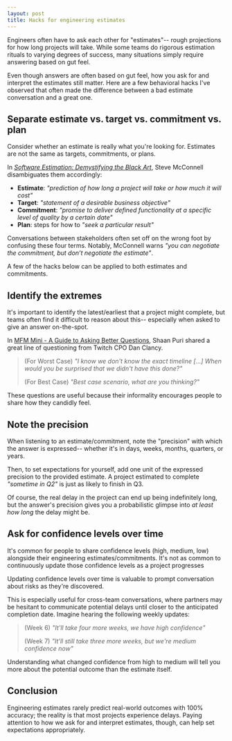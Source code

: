 ```yaml
---
layout: post
title: Hacks for engineering estimates
---
```


Engineers often have to ask each other for "estimates"-- rough projections for how long projects will take. While some teams do rigorous estimation rituals to varying degrees of success, many situations simply require answering based on gut feel.

Even though answers are often based on gut feel, how you ask for and interpret the estimates still matter. Here are a few behavioral hacks I've observed that often made the difference between a bad estimate conversation and a great one.

## Separate estimate vs. target vs. commitment vs. plan

Consider whether an estimate is really what you're looking for. Estimates are not the same as targets, commitments, or plans.

In [*Software Estimation: Demystifying the Black Art*](https://www.amazon.com/Software-Estimation-Demystifying-Developer-Practices/dp/0735605351), Steve McConnell disambiguates them accordingly:

- **Estimate**: *"prediction of how long a project will take or how much it will cost"*
- **Target**: *"statement of a desirable business objective"*
- **Commitment**: *"promise to deliver defined functionality at a specific level of quality by a certain date"*
- **Plan**: steps for how to *"seek a particular result"*

Conversations between stakeholders often set off on the wrong foot by confusing these four terms. Notably, McConnell warns *"you can negotiate the commitment, but don’t negotiate the estimate"*.

A few of the hacks below can be applied to both estimates and commitments.

## Identify the extremes

It's important to identify the latest/earliest that a project might complete, but teams often find it difficult to reason about this-- especially when asked to give an answer on-the-spot.

In [MFM Mini - A Guide to Asking Better Questions](https://open.spotify.com/episode/4r4wDlLv5l09M6WCS92UzB?si=h8d4ID1RQvG0vke8zQG-SA), Shaan Puri shared a great line of questioning from Twitch CPO Dan Clancy.

> (For Worst Case) *"I know we don't know the exact timeline [...] When would you be surprised that we didn't have this done?"*
>
>(For Best Case) *"Best case scenario, what are you thinking?"*

These questions are useful because their informality encourages people to share how they candidly feel.

## Note the precision

When listening to an estimate/commitment, note the "precision" with which the answer is expressed-- whether it's in days, weeks, months, quarters, or years.

Then, to set expectations for yourself, add one unit of the expressed precision to the provided estimate. A project estimated to complete *"sometime in Q2"* is just as likely to finish in Q3.

Of course, the real delay in the project can end up being indefinitely long, but the answer's precision gives you a probabilistic glimpse into *at least how long* the delay might be.

## Ask for confidence levels over time

It's common for people to share confidence levels (high, medium, low) alongside their engineering estimates/commitments. It's not as common to continuously update those confidence levels as a project progresses

Updating confidence levels over time is valuable to prompt conversation about risks as they're discovered.

This is especially useful for cross-team conversations, where partners may be hesitant to communicate potential delays until closer to the anticipated completion date. Imagine hearing the following weekly updates:

> (Week 6) *"It'll take four more weeks, we have high confidence"*
> 
> (Week 7) *"It'll still take three more weeks, but we're medium confidence now"*

Understanding what changed confidence from high to medium will tell you more about the potential outcome than the estimate itself.

## Conclusion

Engineering estimates rarely predict real-world outcomes with 100% accuracy; the reality is that most projects experience delays. Paying attention to how we ask for and interpret estimates, though, can help set expectations appropriately.

